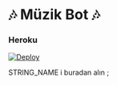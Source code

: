 <h1 align="centre">🎶 Müzik Bot 🎶</h1>


<h3 align="centre"> Heroku </h4>

[![Deploy](https://www.herokucdn.com/deploy/button.svg)](https://github.com/19samet/-ye-ekimbotu.git)

STRING_NAME i buradan alın ;
